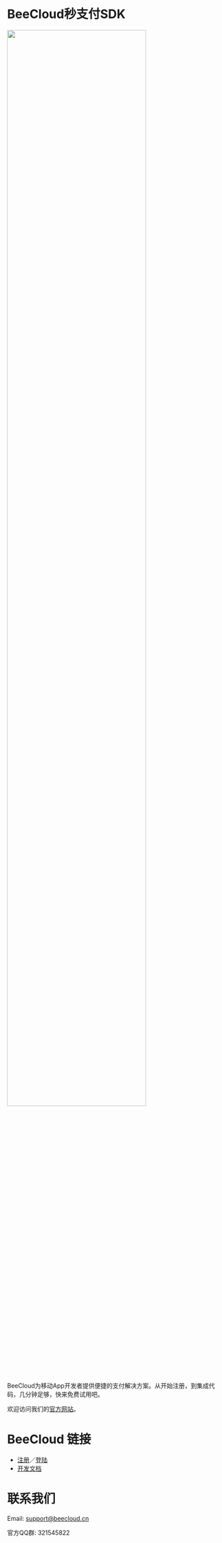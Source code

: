 # BeeCloud秒支付SDK

<a href="http://beecloud.cn"><img src="http://beecloud.cn/image/banner.png" width="80%"/></a>

BeeCloud为移动App开发者提供便捷的支付解决方案。从开始注册，到集成代码，几分钟足够，快来免费试用吧。

欢迎访问我们的[官方网站](http://beecloud.cn)。

# BeeCloud 链接

* [注册](http://beecloud.cn/register)／[登陆](http://beecloud.cn/login)
* [开发文档](http://beecloud.cn/doc/)

# 联系我们

Email: support@beecloud.cn

官方QQ群: 321545822
